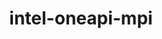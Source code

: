 ---
title: "intel-oneapi-mpi"
layout: cache
categories: [package, develop-2024-01-14]
meta: {"versions": ["2021.11.0"], "compilers": ["oneapi@=2023.2.0"], "oss": ["ubuntu20.04"], "platforms": ["linux"], "targets": ["x86_64_v3"], "stacks": ["e4s-oneapi", "root"], "num_specs": 1, "num_specs_by_stack": {"root": 1, "e4s-oneapi": 1}}
spec_details: [{"hash": "tkxaqbgjlkdjousxn2lndsjhieyqhv5v", "compiler": "oneapi@=2023.2.0", "versions": ["2021.11.0"], "os": "ubuntu20.04", "platform": "linux", "target": "x86_64_v3", "variants": ["build_system=generic", "+envmods", "~external-libfabric", "~generic-names", "~ilp64"], "stacks": ["root", "e4s-oneapi"], "size": "-", "tarball": "https://binaries.spack.io/releases/develop-2024-01-14/build_cache/linux-ubuntu20.04-x86_64_v3/oneapi-2023.2.0/intel-oneapi-mpi-2021.11.0/linux-ubuntu20.04-x86_64_v3-oneapi-2023.2.0-intel-oneapi-mpi-2021.11.0-tkxaqbgjlkdjousxn2lndsjhieyqhv5v.spack"}]
---